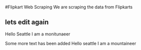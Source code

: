 #Flipkart Web Scraping
We are scraping the data from Flipkarts

## lets edit again

Hello Seattle I am a monitunaeer

Some more text has been added
Hello seattle I am a mountaineer
